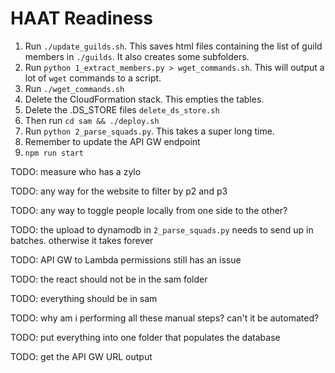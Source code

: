 # HAAT Readiness

1. Run `./update_guilds.sh`. This saves html files containing the list of guild members in `./guilds`. It also creates some subfolders.
1. Run `python 1_extract_members.py > wget_commands.sh`. This will output a lot of `wget` commands to a script.
1. Run `./wget_commands.sh`
1. Delete the CloudFormation stack. This empties the tables. 
1. Delete the .DS_STORE files `delete_ds_store.sh`
1. Then run `cd sam && ./deploy.sh`
1. Run `python 2_parse_squads.py`. This takes a super long time.
1. Remember to update the API GW endpoint
1. `npm run start`

TODO: measure who has a zylo

TODO: any way for the website to filter by p2 and p3

TODO: any way to toggle people locally from one side to the other?

TODO: the upload to dynamodb in `2_parse_squads.py` needs to send up in batches. otherwise it takes forever

TODO: API GW to Lambda permissions still has an issue

TODO: the react should not be in the sam folder

TODO: everything should be in sam

TODO: why am i performing all these manual steps? can't it be automated?

TODO: put everything into one folder that populates the database

TODO: get the API GW URL output
